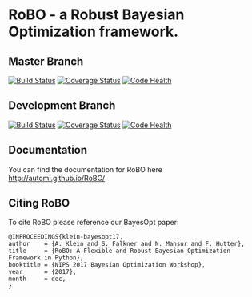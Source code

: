 RoBO - a Robust Bayesian Optimization framework.
================================================

Master Branch
------------------
[![Build Status](https://travis-ci.org/automl/RoBO.svg?branch=master)](https://travis-ci.org/automl/RoBO)
[![Coverage Status](https://coveralls.io/repos/github/automl/RoBO/badge.svg?branch=master)](https://coveralls.io/github/automl/RoBO?branch=master)
[![Code Health](https://landscape.io/github/automl/RoBO/master/landscape.svg?style=flat)](https://landscape.io/github/automl/RoBO/master)


Development Branch
------------------
[![Build Status](https://travis-ci.org/automl/RoBO.svg?branch=development)](https://travis-ci.org/automl/RoBO)
[![Coverage Status](https://coveralls.io/repos/github/automl/RoBO/badge.svg?branch=development)](https://coveralls.io/github/automl/RoBO?branch=development)
[![Code Health](https://landscape.io/github/automl/RoBO/development/landscape.svg?style=flat)](https://landscape.io/github/automl/RoBO/development)

Documentation
-------------
You can find the documentation for RoBO here http://automl.github.io/RoBO/


Citing RoBO
-----------

To cite RoBO please reference our BayesOpt paper:
```
@INPROCEEDINGS{klein-bayesopt17,
author    = {A. Klein and S. Falkner and N. Mansur and F. Hutter},
title     = {RoBO: A Flexible and Robust Bayesian Optimization Framework in Python},
booktitle = {NIPS 2017 Bayesian Optimization Workshop},
year      = {2017},
month     = dec,
}
```

